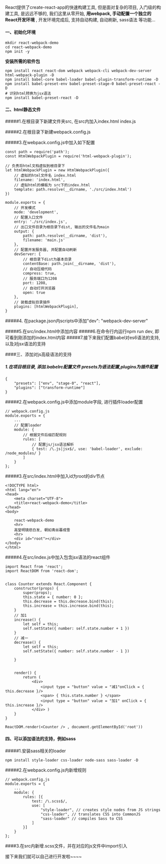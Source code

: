 React提供了create-react-app的快速构建工具, 但是面对复杂的项目, 入门级的构建工具, 是远远不够的, 我们这里从零开始, **用webpack, 手动配置一个独立的React开发环境** , 开发环境完成后, 支持自动构建, 自动刷新, sass语法 等功能...

#### 一、初始化环境
```
mkdir react-webpack-demo
cd react-webpack-demo
npm init -y
```

**安装所需的软件包**
```
npm install react react-dom webpack webpack-cli webpack-dev-server html-webpack-plugin -D
npm install babel-core babel-loader babel-plugin-transform-runtime -D
npm install babel-preset-env babel-preset-stage-0 babel-preset-react -D
# 识别html转换为jsx语法
npm install babel-preset-react -D
```

#### 二、html静态文件

#####1.在根目录下新建文件夹src, 在src内加入index.html  index.js

#####2.在根目录下新建webpack.config.js

#####3.在webpack.config.js中加入如下配置
```
const path = require('path');
const HtmlWebpackPlugin = require('html-webpack-plugin');

// 负责将html文档虚拟到根目录下
let htmlWebpackPlugin = new HtmlWebpackPlugin({
    // 虚拟的html文件名 index.html
    filename: 'index.html',
    // 虚拟html的模板为 src下的index.html
    template: path.resolve(__dirname, './src/index.html')
})

module.exports = {
    // 开发模式
    mode: 'development',
    // 配置入口文件
    entry: './src/index.js',
    // 出口文件目录为根目录下dist, 输出的文件名为main
    output: {
        path: path.resolve(__dirname, 'dist'),
        filename: 'main.js'
    },
    // 配置开发服务器, 并配置自动刷新
    devServer: {
        // 根目录下dist为基本目录
        contentBase: path.join(__dirname, 'dist'),
        // 自动压缩代码
        compress: true,
        // 服务端口为1208
        port: 1208,
        // 自动打开浏览器
        open: true
    },
    // 装载虚拟目录插件
    plugins: [htmlWebpackPlugin],
}
```

#####4. 在package.json内scripts中添加"dev": "webpack-dev-server"

#####5.在src/index.html中添加内容
#####6.在命令行内运行npm run dev, 即可看到刚添加的index.html内容
#####7.接下来我们配置babel对es6语法的支持, 以及对jsx语法的支持

####三、添加对js高级语法的支持

##### 1.在项目根目录, 添加.babelrc配置文件 presets为语法配置,plugins为插件配置
```
{
    "presets": ["env", "stage-0", "react"],
    "plugins": ["transform-runtime"]
}
```

#####2.在webpack.config.js中添加module字段, 进行插件loader配置
```
// webpack.config.js
module.exports = {
    ...
    // 配置loader
    module: {
        // 根据文件后缀匹配规则
        rules: [
            // 配置js/jsx语法解析
            { test: /\.js|jsx$/, use: 'babel-loader', exclude: /node_modules/ }
        ]
    }
};
```

#####3.在src/index.html中加入id为root的div节点
```
<!DOCTYPE html>
<html lang="en">
<head>
    <meta charset="UTF-8">
    <title>react-webpack-demo</title>
</head>
<body>

    react-webpack-demo
    <hr>
    高堂明镜悲白发, 朝如青丝暮成雪
    <hr>
    <div id="root"></div>
</body>
</html>
```

#####4.在src/index.js中加入包含jsx语法的react组件
```
import React from 'react';
import ReactDOM from 'react-dom';


class Counter extends React.Component {
    constructor(props) {
        super(props);
        this.state = { number: 0 };
        this.decrease = this.decrease.bind(this);
        this.increase = this.increase.bind(this);
    }
    // 加1
    increase() {
        let self = this;
        self.setState({ number: self.state.number + 1 })
    }
    // 减一
    decrease() {
        let self = this;
        self.setState({ number: self.state.number - 1 })

    }


    render() {
        return ( 
            <div>
                <input type = "button" value = "减1"onClick = { this.decrease }/> 
                <span> { this.state.number } </span>
                <input type = "button" value = "加1" onClick = { this.increase }/> 
            </div> )
    }
}

ReactDOM.render(<Counter /> , document.getElementById('root'))
```

#### 四、可以添加语法的支持，例如sass

#####1.安装sass相关的loader
```
npm install style-loader css-loader node-sass sass-loader -D
```

#####2.在webpack.config.js内新增规则
```
// webpack.config.js
module.exports = {
    ...
    module: {
        rules: [{
            test: /\.scss$/,
            use: [
                "style-loader", // creates style nodes from JS strings
                "css-loader", // translates CSS into CommonJS
                "sass-loader" // compiles Sass to CSS
            ]
        }]
    }
};
```

####3.在src内新增.scss文件，并在对应的js文件中import引入

接下来我们就可以自己进行开发啦~~~~